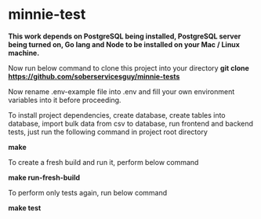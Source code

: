 # minnie-test

**This work depends on PostgreSQL being installed, PostgreSQL server being turned on, Go lang and Node to be installed on your Mac / Linux machine.**

Now run below command to clone this project into your directory
**git clone https://github.com/soberservicesguy/minnie-tests**

Now rename .env-example file into .env and fill your own environment variables into it before proceeding. 

To install project dependencies, create database, create tables into database, import bulk data from csv to database, run frontend and backend tests, just run the following command in project root directory

**make**

To create a fresh build and run it, perform below command

**make run-fresh-build**

To perform only tests again, run below command

**make test**